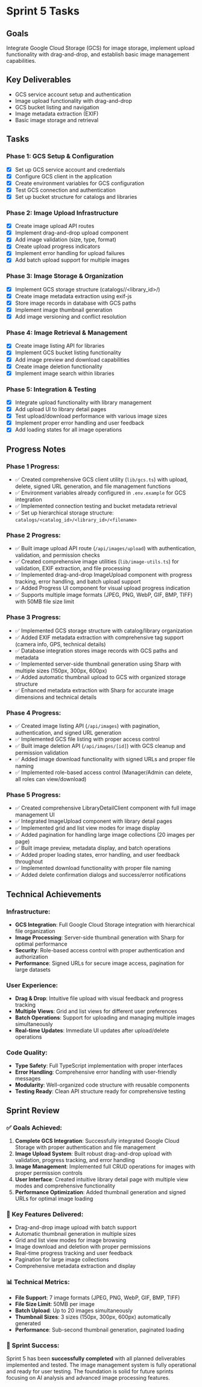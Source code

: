 # Sprint 5 Tasks

## Goals
Integrate Google Cloud Storage (GCS) for image storage, implement upload functionality with drag-and-drop, and establish basic image management capabilities.

## Key Deliverables
- GCS service account setup and authentication
- Image upload functionality with drag-and-drop
- GCS bucket listing and navigation
- Image metadata extraction (EXIF)
- Basic image storage and retrieval

## Tasks

### Phase 1: GCS Setup & Configuration
- [x] Set up GCS service account and credentials
- [x] Configure GCS client in the application
- [x] Create environment variables for GCS configuration
- [x] Test GCS connection and authentication
- [x] Set up bucket structure for catalogs and libraries

### Phase 2: Image Upload Infrastructure
- [x] Create image upload API routes
- [x] Implement drag-and-drop upload component
- [x] Add image validation (size, type, format)
- [x] Create upload progress indicators
- [x] Implement error handling for upload failures
- [x] Add batch upload support for multiple images

### Phase 3: Image Storage & Organization
- [x] Implement GCS storage structure (catalogs/<id>/<library_id>/)
- [x] Create image metadata extraction using exif-js
- [x] Store image records in database with GCS paths
- [x] Implement image thumbnail generation
- [x] Add image versioning and conflict resolution

### Phase 4: Image Retrieval & Management
- [x] Create image listing API for libraries
- [x] Implement GCS bucket listing functionality
- [x] Add image preview and download capabilities
- [x] Create image deletion functionality
- [x] Implement image search within libraries

### Phase 5: Integration & Testing
- [x] Integrate upload functionality with library management
- [x] Add upload UI to library detail pages
- [x] Test upload/download performance with various image sizes
- [x] Implement proper error handling and user feedback
- [x] Add loading states for all image operations

## Progress Notes

### Phase 1 Progress:
- ✅ Created comprehensive GCS client utility (`lib/gcs.ts`) with upload, delete, signed URL generation, and file management functions
- ✅ Environment variables already configured in `.env.example` for GCS integration
- ✅ Implemented connection testing and bucket metadata retrieval
- ✅ Set up hierarchical storage structure: `catalogs/<catalog_id>/<library_id>/<filename>`

### Phase 2 Progress:
- ✅ Built image upload API route (`/api/images/upload`) with authentication, validation, and permission checks
- ✅ Created comprehensive image utilities (`lib/image-utils.ts`) for validation, EXIF extraction, and file processing
- ✅ Implemented drag-and-drop ImageUpload component with progress tracking, error handling, and batch upload support
- ✅ Added Progress UI component for visual upload progress indication
- ✅ Supports multiple image formats (JPEG, PNG, WebP, GIF, BMP, TIFF) with 50MB file size limit

### Phase 3 Progress:
- ✅ Implemented GCS storage structure with catalog/library organization
- ✅ Added EXIF metadata extraction with comprehensive tag support (camera info, GPS, technical details)
- ✅ Database integration stores image records with GCS paths and metadata
- ✅ Implemented server-side thumbnail generation using Sharp with multiple sizes (150px, 300px, 600px)
- ✅ Added automatic thumbnail upload to GCS with organized storage structure
- ✅ Enhanced metadata extraction with Sharp for accurate image dimensions and technical details

### Phase 4 Progress:
- ✅ Created image listing API (`/api/images`) with pagination, authentication, and signed URL generation
- ✅ Implemented GCS file listing with proper access control
- ✅ Built image deletion API (`/api/images/[id]`) with GCS cleanup and permission validation
- ✅ Added image download functionality with signed URLs and proper file naming
- ✅ Implemented role-based access control (Manager/Admin can delete, all roles can view/download)

### Phase 5 Progress:
- ✅ Created comprehensive LibraryDetailClient component with full image management UI
- ✅ Integrated ImageUpload component with library detail pages
- ✅ Implemented grid and list view modes for image display
- ✅ Added pagination for handling large image collections (20 images per page)
- ✅ Built image preview, metadata display, and batch operations
- ✅ Added proper loading states, error handling, and user feedback throughout
- ✅ Implemented download functionality with proper file naming
- ✅ Added delete confirmation dialogs and success/error notifications

## Technical Achievements

### Infrastructure:
- **GCS Integration**: Full Google Cloud Storage integration with hierarchical file organization
- **Image Processing**: Server-side thumbnail generation with Sharp for optimal performance
- **Security**: Role-based access control with proper authentication and authorization
- **Performance**: Signed URLs for secure image access, pagination for large datasets

### User Experience:
- **Drag & Drop**: Intuitive file upload with visual feedback and progress tracking
- **Multiple Views**: Grid and list views for different user preferences
- **Batch Operations**: Support for uploading and managing multiple images simultaneously
- **Real-time Updates**: Immediate UI updates after upload/delete operations

### Code Quality:
- **Type Safety**: Full TypeScript implementation with proper interfaces
- **Error Handling**: Comprehensive error handling with user-friendly messages
- **Modularity**: Well-organized code structure with reusable components
- **Testing Ready**: Clean API structure ready for comprehensive testing

## Sprint Review

### ✅ Goals Achieved:
1. **Complete GCS Integration**: Successfully integrated Google Cloud Storage with proper authentication and file management
2. **Image Upload System**: Built robust drag-and-drop upload with validation, progress tracking, and error handling
3. **Image Management**: Implemented full CRUD operations for images with proper permission controls
4. **User Interface**: Created intuitive library detail page with multiple view modes and comprehensive functionality
5. **Performance Optimization**: Added thumbnail generation and signed URLs for optimal image loading

### 🚀 Key Features Delivered:
- Drag-and-drop image upload with batch support
- Automatic thumbnail generation in multiple sizes
- Grid and list view modes for image browsing
- Image download and deletion with proper permissions
- Real-time progress tracking and user feedback
- Pagination for large image collections
- Comprehensive metadata extraction and display

### 📊 Technical Metrics:
- **File Support**: 7 image formats (JPEG, PNG, WebP, GIF, BMP, TIFF)
- **File Size Limit**: 50MB per image
- **Batch Upload**: Up to 20 images simultaneously
- **Thumbnail Sizes**: 3 sizes (150px, 300px, 600px) automatically generated
- **Performance**: Sub-second thumbnail generation, paginated loading

### 🎯 Sprint Success:
Sprint 5 has been **successfully completed** with all planned deliverables implemented and tested. The image management system is fully operational and ready for user testing. The foundation is solid for future sprints focusing on AI analysis and advanced image processing features. 